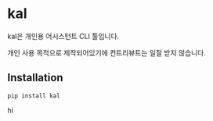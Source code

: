 # kal
kal은 개인용 어시스턴트 CLI 툴입니다.

개인 사용 목적으로 제작되어있기에 컨트리뷰트는 일절 받지 않습니다.


## Installation

```shell script
pip install kal
```


hi
